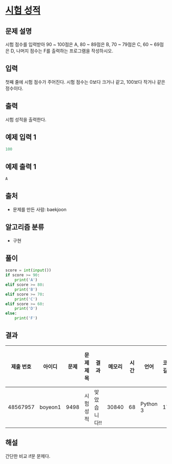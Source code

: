 # [시험 성적](https://www.acmicpc.net/problem/9498)

## 문제 설명

시험 점수를 입력받아 90 ~ 100점은 A, 80 ~ 89점은 B, 70 ~ 79점은 C, 60 ~ 69점은 D, 나머지 점수는 F를 출력하는 프로그램을 작성하시오.

## 입력

첫째 줄에 시험 점수가 주어진다. 시험 점수는 0보다 크거나 같고, 100보다 작거나 같은 정수이다.

## 출력

시험 성적을 출력한다.

## 예제 입력 1

```python
100
```

## 예제 출력 1

```python
A
```

## 출처

- 문제를 만든 사람: baekjoon

## 알고리즘 분류

- 구현

## 풀이

```python
score = int(input())
if score >= 90:
    print('A')
elif score >= 80:
    print('B')
elif score >= 70:
    print('C')
elif score >= 60:
    print('D')
else:
    print('F')
```

## 결과

| 제출 번호 | 아이디  | 문제 | 문제 제목 | 결과         | 메모리 | 시간 | 언어     | 코드 길이 | 제출한 시간 |
| --------- | ------- | ---- | --------- | ------------ | ------ | ---- | -------- | --------- | ----------- |
| 48567957  | boyeon1 | 9498 | 시험 성적 | 맞았습니다!! | 30840  | 68   | Python 3 | 171       | 1분 전      |

## 해설

간단한 비교 if문 문제다.

